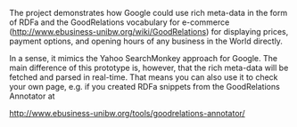 The project demonstrates how Google could use rich meta-data in the form of RDFa and the GoodRelations vocabulary for e-commerce (http://www.ebusiness-unibw.org/wiki/GoodRelations) for displaying prices, payment options, and opening hours of any business in the World directly.

In a sense, it mimics the Yahoo SearchMonkey approach for Google. The main difference of this prototype is, however, that the rich meta-data will be fetched and parsed in real-time. That means you can also use it to check your own page, e.g. if you created RDFa snippets from the GoodRelations Annotator at

http://www.ebusiness-unibw.org/tools/goodrelations-annotator/
